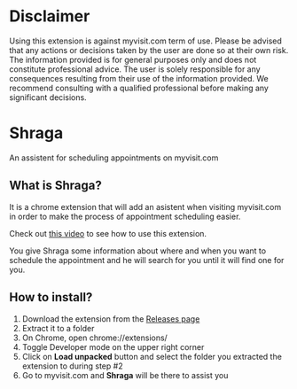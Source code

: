 # Disclaimer

Using this extension is against myvisit.com term of use.  Please be advised that any
actions or decisions taken by the user are done so at their own risk. The information
provided is for general purposes only and does not constitute professional advice. The
user is solely responsible for any consequences resulting from their use of the
information provided. We recommend consulting with a qualified professional before
making any significant decisions.

# Shraga

An assistent for scheduling appointments on myvisit.com

## What is Shraga?

It is a chrome extension that will add an asistent when visiting myvisit.com in order to make the process of appointment scheduling easier.

Check out [this video](https://www.youtube.com/watch?v=7tJi5AD6Xv0) to see how to use this extension.

You give Shraga some information about where and when you want to schedule the appointment and he will search for you until it will find one for you.

## How to install?

1. Download the extension from the [Releases page](https://github.com/avishail/my-visit/releases)
2. Extract it to a folder
3. On Chrome, open chrome://extensions/
4. Toggle Developer mode on the upper right corner
5. Click on **Load unpacked** button and select the folder you extracted the extension to during step #2
6. Go to myvisit.com and **Shraga** will be there to assist you
